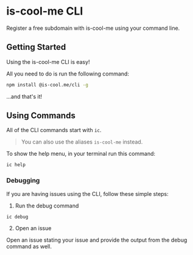 # is-cool-me CLI
Register a free subdomain with is-cool-me using your command line.

## Getting Started

Using the is-cool-me CLI is easy!

All you need to do is run the following command:

```bash
npm install @is-cool.me/cli -g
```

...and that's it!

## Using Commands

All of the CLI commands start with `ic`.

> You can also use the aliases `is-cool-me` instead.

To show the help menu, in your terminal run this command:

```bash
ic help
```

### Debugging

If you are having issues using the CLI, follow these simple steps:

1. Run the debug command

```bash
ic debug
```

2. Open an issue

Open an issue stating your issue and provide the output from the debug command as well.
